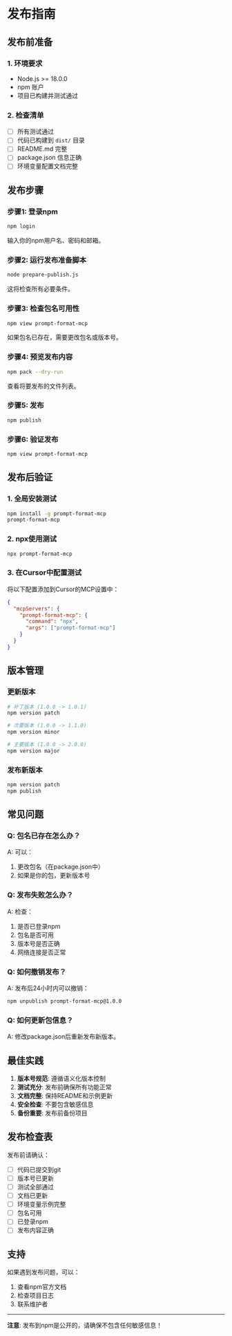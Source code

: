# 发布指南

## 发布前准备

### 1. 环境要求
- Node.js >= 18.0.0
- npm 账户
- 项目已构建并测试通过

### 2. 检查清单
- [ ] 所有测试通过
- [ ] 代码已构建到 `dist/` 目录
- [ ] README.md 完整
- [ ] package.json 信息正确
- [ ] 环境变量配置文档完整

## 发布步骤

### 步骤1: 登录npm
```bash
npm login
```
输入你的npm用户名、密码和邮箱。

### 步骤2: 运行发布准备脚本
```bash
node prepare-publish.js
```
这将检查所有必要条件。

### 步骤3: 检查包名可用性
```bash
npm view prompt-format-mcp
```
如果包名已存在，需要更改包名或版本号。

### 步骤4: 预览发布内容
```bash
npm pack --dry-run
```
查看将要发布的文件列表。

### 步骤5: 发布
```bash
npm publish
```

### 步骤6: 验证发布
```bash
npm view prompt-format-mcp
```

## 发布后验证

### 1. 全局安装测试
```bash
npm install -g prompt-format-mcp
prompt-format-mcp
```

### 2. npx使用测试
```bash
npx prompt-format-mcp
```

### 3. 在Cursor中配置测试
将以下配置添加到Cursor的MCP设置中：
```json
{
  "mcpServers": {
    "prompt-format-mcp": {
      "command": "npx",
      "args": ["prompt-format-mcp"]
    }
  }
}
```

## 版本管理

### 更新版本
```bash
# 补丁版本 (1.0.0 -> 1.0.1)
npm version patch

# 次要版本 (1.0.0 -> 1.1.0)
npm version minor

# 主要版本 (1.0.0 -> 2.0.0)
npm version major
```

### 发布新版本
```bash
npm version patch
npm publish
```

## 常见问题

### Q: 包名已存在怎么办？
A: 可以：
1. 更改包名（在package.json中）
2. 如果是你的包，更新版本号

### Q: 发布失败怎么办？
A: 检查：
1. 是否已登录npm
2. 包名是否可用
3. 版本号是否正确
4. 网络连接是否正常

### Q: 如何撤销发布？
A: 发布后24小时内可以撤销：
```bash
npm unpublish prompt-format-mcp@1.0.0
```

### Q: 如何更新包信息？
A: 修改package.json后重新发布新版本。

## 最佳实践

1. **版本号规范**: 遵循语义化版本控制
2. **测试充分**: 发布前确保所有功能正常
3. **文档完整**: 保持README和示例更新
4. **安全检查**: 不要包含敏感信息
5. **备份重要**: 发布前备份项目

## 发布检查表

发布前请确认：
- [ ] 代码已提交到git
- [ ] 版本号已更新
- [ ] 测试全部通过
- [ ] 文档已更新
- [ ] 环境变量示例完整
- [ ] 包名可用
- [ ] 已登录npm
- [ ] 发布内容正确

## 支持

如果遇到发布问题，可以：
1. 查看npm官方文档
2. 检查项目日志
3. 联系维护者

---

**注意**: 发布到npm是公开的，请确保不包含任何敏感信息！ 